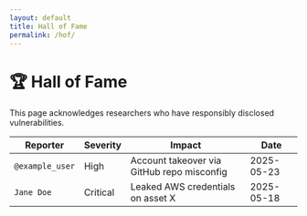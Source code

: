 ```yaml
---
layout: default
title: Hall of Fame
permalink: /hof/
---
```


# 🏆 Hall of Fame

This page acknowledges researchers who have responsibly disclosed vulnerabilities.

| Reporter         | Severity  | Impact                          | Date       |
|------------------|-----------|----------------------------------|------------|
| `@example_user`  | High      | Account takeover via GitHub repo misconfig | 2025-05-23 |
| `Jane Doe`       | Critical  | Leaked AWS credentials on asset X         | 2025-05-18 |
